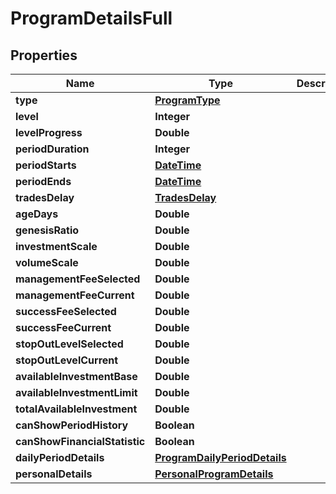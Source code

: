 # ProgramDetailsFull

## Properties
Name | Type | Description | Notes
------------ | ------------- | ------------- | -------------
**type** | [**ProgramType**](ProgramType.md) |  |  [optional]
**level** | **Integer** |  |  [optional]
**levelProgress** | **Double** |  |  [optional]
**periodDuration** | **Integer** |  |  [optional]
**periodStarts** | [**DateTime**](DateTime.md) |  |  [optional]
**periodEnds** | [**DateTime**](DateTime.md) |  |  [optional]
**tradesDelay** | [**TradesDelay**](TradesDelay.md) |  |  [optional]
**ageDays** | **Double** |  |  [optional]
**genesisRatio** | **Double** |  |  [optional]
**investmentScale** | **Double** |  |  [optional]
**volumeScale** | **Double** |  |  [optional]
**managementFeeSelected** | **Double** |  |  [optional]
**managementFeeCurrent** | **Double** |  |  [optional]
**successFeeSelected** | **Double** |  |  [optional]
**successFeeCurrent** | **Double** |  |  [optional]
**stopOutLevelSelected** | **Double** |  |  [optional]
**stopOutLevelCurrent** | **Double** |  |  [optional]
**availableInvestmentBase** | **Double** |  |  [optional]
**availableInvestmentLimit** | **Double** |  |  [optional]
**totalAvailableInvestment** | **Double** |  |  [optional]
**canShowPeriodHistory** | **Boolean** |  |  [optional]
**canShowFinancialStatistic** | **Boolean** |  |  [optional]
**dailyPeriodDetails** | [**ProgramDailyPeriodDetails**](ProgramDailyPeriodDetails.md) |  |  [optional]
**personalDetails** | [**PersonalProgramDetails**](PersonalProgramDetails.md) |  |  [optional]
